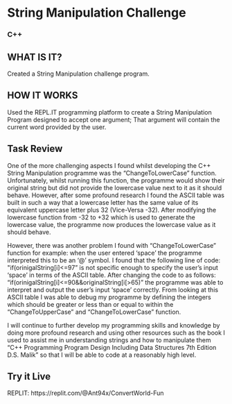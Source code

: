 <h1> String Manipulation Challenge </h1>
<h3> C++ </h3>

<h2> WHAT IS IT? </h2>
Created a String Manipulation challenge program. 

<h2> HOW IT WORKS </h2>
Used the REPL.IT programming platform to create a String Manipulation Program designed to accept one argument; That argument will contain the current word provided by the user. 

<h2> Task Review </h2>
One of the more challenging aspects I found whilst developing the C++ String Manipulation programme was the “ChangeToLowerCase” function. Unfortunately,
whilst running this function, the programme would show their original string but did not provide the lowercase value next to it as it should behave.
However, after some profound research I found the ASCII table was built in such a way that a lowercase letter has the same value of its equivalent uppercase letter
plus 32 (Vice-Versa -32). After modifying the lowercase function from -32 to +32 which is used to generate the lowercase value, the programme now produces the
lowercase value as it should behave.



However, there was another problem I found with “ChangeToLowerCase” function for example: when the user entered ‘space’ the programme interpreted this to be
an ‘@’ symbol. I found that the following line of code: "if(orinigalString[i]<=97” is not specific enough to specify the user’s input ‘space’ in terms of the ASCII table.
After changing the code to as follows: “if(orinigalString[i]<=90&&originalString[i[>65)” the programme was able to interpret and output the user’s input ‘space’
correctly. From looking at this ASCII table I was able to debug my programme by defining the integers which should be greater or less than or equal to within the
“ChangeToUpperCase” and “ChangeToLowerCase” function.



I will continue to further develop my programming skills and knowledge by doing more profound research and using other resources such as the book I used to
assist me in understanding strings and how to manipulate them “C++ Programming Program Design Including Data Structures 7th Edition D.S. Malik” so that I will
be able to code at a reasonably high level.

<h2> Try it Live </h2>
REPLIT: https://replit.com/@Ant94x/ConvertWorld-Fun




